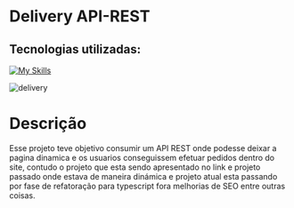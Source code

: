 # Delivery API-REST 

## Tecnologias utilizadas:
[![My Skills](https://skillicons.dev/icons?i=react,tailwindcss)](https://skillicons.dev)

![delivery](https://i.postimg.cc/wvcJBQvF/imagem.png)

# Descrição
Esse projeto teve objetivo consumir um API  REST onde podesse deixar a pagina dinamica e os usuarios conseguissem efetuar pedidos dentro do site, contudo o projeto que esta sendo apresentado no link e projeto passado onde estava de maneira dinámica e projeto atual esta passando por fase de refatoração para typescript fora melhorias de SEO entre outras coisas.
